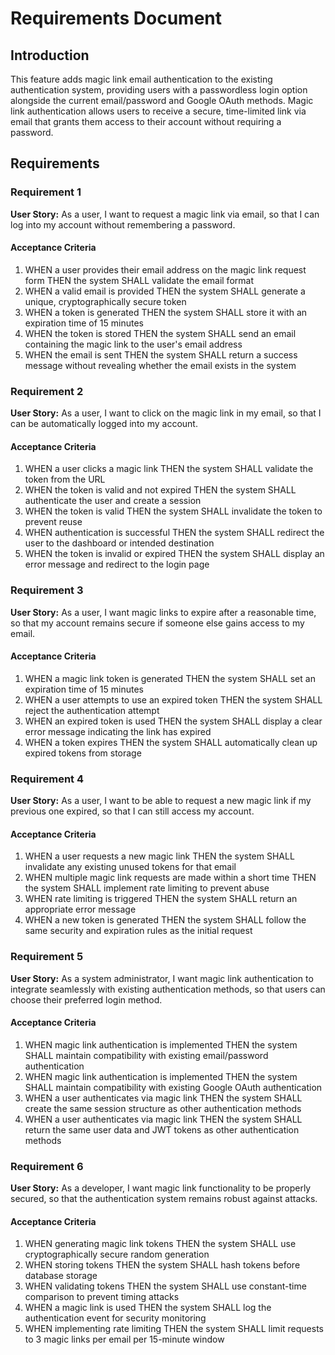# Requirements Document

## Introduction

This feature adds magic link email authentication to the existing authentication system, providing users with a passwordless login option alongside the current email/password and Google OAuth methods. Magic link authentication allows users to receive a secure, time-limited link via email that grants them access to their account without requiring a password.

## Requirements

### Requirement 1

**User Story:** As a user, I want to request a magic link via email, so that I can log into my account without remembering a password.

#### Acceptance Criteria

1. WHEN a user provides their email address on the magic link request form THEN the system SHALL validate the email format
2. WHEN a valid email is provided THEN the system SHALL generate a unique, cryptographically secure token
3. WHEN a token is generated THEN the system SHALL store it with an expiration time of 15 minutes
4. WHEN the token is stored THEN the system SHALL send an email containing the magic link to the user's email address
5. WHEN the email is sent THEN the system SHALL return a success message without revealing whether the email exists in the system

### Requirement 2

**User Story:** As a user, I want to click on the magic link in my email, so that I can be automatically logged into my account.

#### Acceptance Criteria

1. WHEN a user clicks a magic link THEN the system SHALL validate the token from the URL
2. WHEN the token is valid and not expired THEN the system SHALL authenticate the user and create a session
3. WHEN the token is valid THEN the system SHALL invalidate the token to prevent reuse
4. WHEN authentication is successful THEN the system SHALL redirect the user to the dashboard or intended destination
5. WHEN the token is invalid or expired THEN the system SHALL display an error message and redirect to the login page

### Requirement 3

**User Story:** As a user, I want magic links to expire after a reasonable time, so that my account remains secure if someone else gains access to my email.

#### Acceptance Criteria

1. WHEN a magic link token is generated THEN the system SHALL set an expiration time of 15 minutes
2. WHEN a user attempts to use an expired token THEN the system SHALL reject the authentication attempt
3. WHEN an expired token is used THEN the system SHALL display a clear error message indicating the link has expired
4. WHEN a token expires THEN the system SHALL automatically clean up expired tokens from storage

### Requirement 4

**User Story:** As a user, I want to be able to request a new magic link if my previous one expired, so that I can still access my account.

#### Acceptance Criteria

1. WHEN a user requests a new magic link THEN the system SHALL invalidate any existing unused tokens for that email
2. WHEN multiple magic link requests are made within a short time THEN the system SHALL implement rate limiting to prevent abuse
3. WHEN rate limiting is triggered THEN the system SHALL return an appropriate error message
4. WHEN a new token is generated THEN the system SHALL follow the same security and expiration rules as the initial request

### Requirement 5

**User Story:** As a system administrator, I want magic link authentication to integrate seamlessly with existing authentication methods, so that users can choose their preferred login method.

#### Acceptance Criteria

1. WHEN magic link authentication is implemented THEN the system SHALL maintain compatibility with existing email/password authentication
2. WHEN magic link authentication is implemented THEN the system SHALL maintain compatibility with existing Google OAuth authentication
3. WHEN a user authenticates via magic link THEN the system SHALL create the same session structure as other authentication methods
4. WHEN a user authenticates via magic link THEN the system SHALL return the same user data and JWT tokens as other authentication methods

### Requirement 6

**User Story:** As a developer, I want magic link functionality to be properly secured, so that the authentication system remains robust against attacks.

#### Acceptance Criteria

1. WHEN generating magic link tokens THEN the system SHALL use cryptographically secure random generation
2. WHEN storing tokens THEN the system SHALL hash tokens before database storage
3. WHEN validating tokens THEN the system SHALL use constant-time comparison to prevent timing attacks
4. WHEN a magic link is used THEN the system SHALL log the authentication event for security monitoring
5. WHEN implementing rate limiting THEN the system SHALL limit requests to 3 magic links per email per 15-minute window
